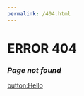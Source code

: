 ```yaml
---
permalink: /404.html
---
```


# **ERROR 404**
### *Page not found*

[button:Hello](http://dgax.github.io/hi) 
